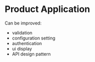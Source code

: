# Product Application

Can be improved:
- validation
- configuration setting
- authentication
- ui display
- API design pattern 

